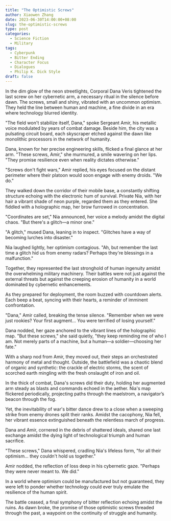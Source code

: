 ```yaml
---
title: "The Optimistic Screws"
author: Xiaowen Zhang
date: 2023-06-30T14:00:00+08:00
slug: the-optimistic-screws
type: post
categories:
  - Science Fiction
  - Military
tags:
  - Cyberpunk
  - Bitter Ending
  - Character Focus
  - Dialogues
  - Philip K. Dick Style
draft: false
---
```


In the dim glow of the neon streetlights, Corporal Dana Veris tightened the last screw on her cybernetic arm, a necessary ritual in the silence before dawn. The screws, small and shiny, vibrated with an uncommon optimism. They held the line between human and machine, a fine divide in an era where technology blurred identity.

"The field won't stabilize itself, Dana," spoke Sergeant Amir, his metallic voice modulated by years of combat damage. Beside him, the city was a pulsating circuit board, each skyscraper etched against the dawn like monolithic processors in the network of humanity.

Dana, known for her precise engineering skills, flicked a final glance at her arm. "These screws, Amir," she murmured, a smile wavering on her lips. "They promise resilience even when reality dictates otherwise."

"Screws don't fight wars," Amir replied, his eyes focused on the distant perimeter where their platoon would soon engage with enemy droids. "We do."

They walked down the corridor of their mobile base, a constantly shifting structure echoing with the electronic hum of survival. Private Nia, with her hair a vibrant shade of neon purple, regarded them as they entered. She fiddled with a holographic map, her brow furrowed in concentration.

"Coordinates are set," Nia announced, her voice a melody amidst the digital chaos. "But there's a glitch—a minor one."

"A glitch," mused Dana, leaning in to inspect. "Glitches have a way of becoming lurches into disaster."

Nia laughed lightly, her optimism contagious. "Ah, but remember the last time a glitch hid us from enemy radars? Perhaps they're blessings in a malfunction."

Together, they represented the last stronghold of human ingenuity amidst the overwhelming military machinery. Their battles were not just against the external threats but against the creeping erosion of humanity in a world dominated by cybernetic enhancements.

As they prepared for deployment, the room buzzed with countdown alerts. Each beep a beat, syncing with their hearts, a reminder of imminent confrontation.

"Dana," Amir called, breaking the tense silence. "Remember when we were just rookies? Your first augment... You were terrified of losing yourself."

Dana nodded, her gaze anchored to the vibrant lines of the holographic map. "But these screws," she said quietly, "they keep reminding me of who I am. Not merely parts of a machine, but a human—a soldier—choosing her fate."

With a sharp nod from Amir, they moved out, their steps an orchestrated harmony of metal and thought. Outside, the battlefield was a chaotic blend of organic and synthetic: the crackle of electric storms, the scent of scorched earth mingling with the fresh onslaught of iron and oil.

In the thick of combat, Dana's screws did their duty, holding her augmented arm steady as blasts and commands echoed in the aether. Nia's map flickered periodically, projecting paths through the maelstrom, a navigator’s beacon through the fog.

Yet, the inevitability of war's bitter dance drew to a close when a sweeping strike from enemy drones split their ranks. Amidst the cacophony, Nia fell, her vibrant essence extinguished beneath the relentless march of progress.

Dana and Amir, cornered in the debris of shattered ideals, shared one last exchange amidst the dying light of technological triumph and human sacrifice.

"These screws," Dana whispered, cradling Nia's lifeless form, "for all their optimism... they couldn't hold us together."

Amir nodded, the reflection of loss deep in his cybernetic gaze. "Perhaps they were never meant to. We did."

In a world where optimism could be manufactured but not guaranteed, they were left to ponder whether technology could ever truly emulate the resilience of the human spirit.

The battle ceased, a final symphony of bitter reflection echoing amidst the ruins. As dawn broke, the promise of those optimistic screws threaded through the past, a waypoint on the continuity of struggle and humanity.
